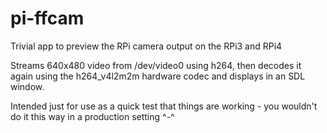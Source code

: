# pi-ffcam
Trivial app to preview the RPi camera output on the RPi3 and RPi4

Streams 640x480 video from /dev/video0 using h264, then decodes it again using the h264_v4l2m2m hardware codec and displays in an SDL window.

Intended just for use as a quick test that things are working - you wouldn't do it this way in a production setting ^-^
